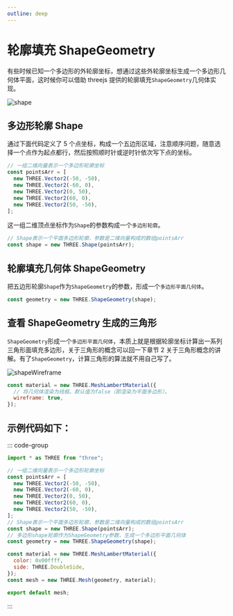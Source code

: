```yaml
---
outline: deep
---
```


# 轮廓填充 ShapeGeometry

有些时候已知一个多边形的外轮廓坐标，想通过这些外轮廓坐标生成一个多边形几何体平面，这时候你可以借助 threejs 提供的轮廓填充`ShapeGeometry`几何体实现。

![shape](/phaseF/shape.jpg)

## 多边形轮廓 Shape

通过下面代码定义了 5 个点坐标，构成一个五边形区域，注意顺序问题，随意选择一个点作为起点都行，然后按照顺时针或逆时针依次写下点的坐标。

```js
// 一组二维向量表示一个多边形轮廓坐标
const pointsArr = [
  new THREE.Vector2(-50, -50),
  new THREE.Vector2(-60, 0),
  new THREE.Vector2(0, 50),
  new THREE.Vector2(60, 0),
  new THREE.Vector2(50, -50),
];
```

这一组二维顶点坐标作为`Shape`的参数构成一个`多边形轮廓`。

```js
// Shape表示一个平面多边形轮廓，参数是二维向量构成的数组pointsArr
const shape = new THREE.Shape(pointsArr);
```

## 轮廓填充几何体 ShapeGeometry

把五边形轮廓`Shape`作为`ShapeGeometry`的参数，形成一个`多边形平面几何体`。

```js
const geometry = new THREE.ShapeGeometry(shape);
```

## 查看 ShapeGeometry 生成的三角形

`ShapeGeometry`形成一个`多边形平面几何体`，本质上就是根据轮廓坐标计算出一系列三角形面填充多边形，关于三角形的概念可以回一下章节 2 关于三角形概念的讲解。有了`ShapeGeometry`，计算三角形的算法就不用自己写了。

![shapeWireframe](/phaseF/shapeWireframe.jpg)

```js
const material = new THREE.MeshLambertMaterial({
  // 将几何体渲染为线框。默认值为false（即渲染为平面多边形）。
  wireframe: true,
});
```

## 示例代码如下：

::: code-group

```js [model.js]
import * as THREE from "three";

// 一组二维向量表示一个多边形轮廓坐标
const pointsArr = [
  new THREE.Vector2(-50, -50),
  new THREE.Vector2(-60, 0),
  new THREE.Vector2(0, 50),
  new THREE.Vector2(60, 0),
  new THREE.Vector2(50, -50),
];
// Shape表示一个平面多边形轮廓，参数是二维向量构成的数组pointsArr
const shape = new THREE.Shape(pointsArr);
// 多边形shape轮廓作为ShapeGeometry参数，生成一个多边形平面几何体
const geometry = new THREE.ShapeGeometry(shape);

const material = new THREE.MeshLambertMaterial({
  color: 0x00ffff,
  side: THREE.DoubleSide,
});
const mesh = new THREE.Mesh(geometry, material);

export default mesh;
```

:::
